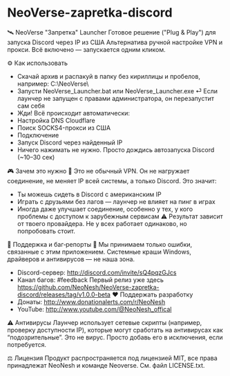 # NeoVerse-zapretka-discord
🛰 NeoVerse "Запретка" Launcher
Готовое решение ("Plug & Play") для запуска Discord через IP из США
Альтернатива ручной настройке VPN и прокси. Всё включено — запускается одним кликом.

⚙️ Как использовать
- Скачай архив и распакуй в папку без кириллицы и пробелов, например:
C:\NeoVerse\
- Запусти NeoVerse_Launcher.bat или NeoVerse_Launcher.exe
⏎ Если лаунчер не запущен с правами администратора, он перезапустит сам себя
- Жди! Всё происходит автоматически:
- Настройка DNS Cloudflare
- Поиск SOCKS4-прокси из США
- Подключение
- Запуск Discord через найденный IP
- Ничего нажимать не нужно. Просто дождись автозапуска Discord (~10–30 сек)

🎮 Зачем это нужно
🔹 Это не обычный VPN.
Он не нагружает соединение, не меняет IP всей системы, а только Discord. Это значит:
- Ты можешь сидеть в Discord с американским IP
- Играть с друзьями без лагов — лаунчер не влияет на пинг в играх
- Иногда даже улучшает соединение, особенно у тех, у кого проблемы с доступом к зарубежным сервисам
⚠️ Результат зависит от твоего провайдера. Не у всех работает одинаково, но попробовать стоит.

🐞 Поддержка и баг‑репорты
📌 Мы принимаем только ошибки, связанные с этим приложением.
Системные краши Windows, драйверов и антивирусов — не наша зона.
- Discord-сервер: http://discord.com/invite/sQ4pqzGJcs
- Канал багов: #feedback
Первый релиз уже здесь
https://github.com/NeoNesh/NeoVerse-zapretka-discord/releases/tag/v1.0.0-beta
❤️ Поддержать разработку
- Донаты: http://www.donationalerts.com/r/NeoNesh
- YouTube: http://www.youtube.com/@NeoNesh_offical

⚠️ Антивирусы
Лаунчер использует сетевые скрипты (например, проверку доступности IP), которые могут сработать на антивирусах как “подозрительные”. Это не вирус. Просто добавь его в исключения, если потребуется.

⚖️ Лицензия
Продукт распространяется под лицензией MIT, все права принадлежат NeoNesh и команде Neoverse.
См. файл LICENSE.txt.
